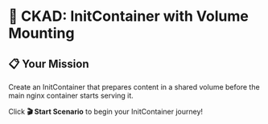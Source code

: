 # 🚀 CKAD: InitContainer with Volume Mounting
     
## 📋 Your Mission
Create an InitContainer that prepares content in a shared volume before the main nginx container starts serving it.

Click **🎬 Start Scenario** to begin your InitContainer journey!
